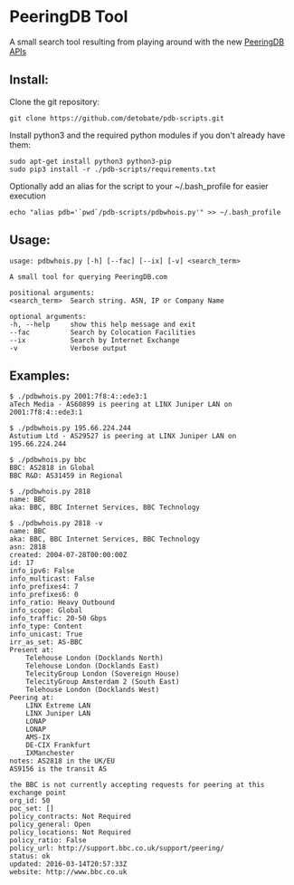 PeeringDB Tool
=================

A small search tool resulting from playing around with the new [PeeringDB](https://peeringdb.com) [APIs](https://www.peeringdb.com/apidocs/)

Install:
---------------

Clone the git repository:

    git clone https://github.com/detobate/pdb-scripts.git

Install python3 and the required python modules if you don't already have them:

    sudo apt-get install python3 python3-pip
    sudo pip3 install -r ./pdb-scripts/requirements.txt

Optionally add an alias for the script to your ~/.bash_profile for easier execution

    echo "alias pdb='`pwd`/pdb-scripts/pdbwhois.py'" >> ~/.bash_profile

Usage:
------

    usage: pdbwhois.py [-h] [--fac] [--ix] [-v] <search_term>

    A small tool for querying PeeringDB.com

    positional arguments:
    <search_term>  Search string. ASN, IP or Company Name

    optional arguments:
    -h, --help     show this help message and exit
    --fac          Search by Colocation Facilities
    --ix           Search by Internet Exchange
    -v             Verbose output

Examples:
--------

    $ ./pdbwhois.py 2001:7f8:4::ede3:1
    aTech Media - AS60899 is peering at LINX Juniper LAN on 2001:7f8:4::ede3:1

    $ ./pdbwhois.py 195.66.224.244
    Astutium Ltd - AS29527 is peering at LINX Juniper LAN on 195.66.224.244

    $ ./pdbwhois.py bbc
    BBC: AS2818 in Global
    BBC R&D: AS31459 in Regional

    $ ./pdbwhois.py 2818
    name: BBC
    aka: BBC, BBC Internet Services, BBC Technology

    $ ./pdbwhois.py 2818 -v
    name: BBC
    aka: BBC, BBC Internet Services, BBC Technology
    asn: 2818
    created: 2004-07-28T00:00:00Z
    id: 17
    info_ipv6: False
    info_multicast: False
    info_prefixes4: 7
    info_prefixes6: 0
    info_ratio: Heavy Outbound
    info_scope: Global
    info_traffic: 20-50 Gbps
    info_type: Content
    info_unicast: True
    irr_as_set: AS-BBC
    Present at:
    	Telehouse London (Docklands North)
    	Telehouse London (Docklands East)
    	TelecityGroup London (Sovereign House)
    	TelecityGroup Amsterdam 2 (South East)
    	Telehouse London (Docklands West)
    Peering at:
    	LINX Extreme LAN
    	LINX Juniper LAN
    	LONAP
    	LONAP
    	AMS-IX
    	DE-CIX Frankfurt
    	IXManchester
    notes: AS2818 in the UK/EU
    AS9156 is the transit AS

    the BBC is not currently accepting requests for peering at this exchange point
    org_id: 50
    poc_set: []
    policy_contracts: Not Required
    policy_general: Open
    policy_locations: Not Required
    policy_ratio: False
    policy_url: http://support.bbc.co.uk/support/peering/
    status: ok
    updated: 2016-03-14T20:57:33Z
    website: http://www.bbc.co.uk
